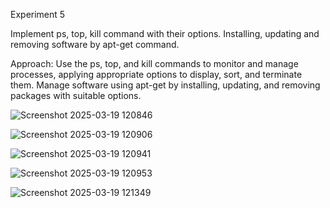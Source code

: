 Experiment 5

Implement ps, top, kill command with their options. Installing, updating and removing software by apt-get command.

Approach: Use the ps, top, and kill commands to monitor and manage processes, applying appropriate options to display, sort, and terminate them. Manage software using apt-get by installing, updating, and removing packages with suitable options.



![Screenshot 2025-03-19 120846](https://github.com/user-attachments/assets/4db0d34a-6c5e-48f0-972d-5a3111ccce05)


![Screenshot 2025-03-19 120906](https://github.com/user-attachments/assets/7cec04ba-b63f-4c89-99f7-12817bb5e359)


![Screenshot 2025-03-19 120941](https://github.com/user-attachments/assets/d13ae718-9e82-47b9-97ec-464cd21ba08d)



![Screenshot 2025-03-19 120953](https://github.com/user-attachments/assets/f7048253-7d22-4585-872f-6b38f54117ca)



![Screenshot 2025-03-19 121349](https://github.com/user-attachments/assets/500c8f48-aaf4-4934-861a-ad1df06e8252)





